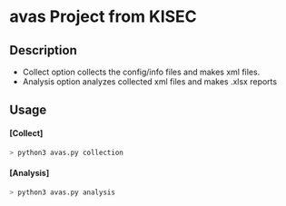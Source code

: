 # avas Project from KISEC

## Description
- Collect option collects the config/info files and makes xml files.
- Analysis option analyzes collected xml files and makes .xlsx reports 

## Usage

#### [Collect]
```bash
> python3 avas.py collection
```
#### [Analysis]
```bash
> python3 avas.py analysis
```
